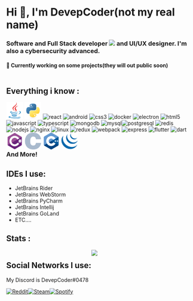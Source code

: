 
<html>
 
 <head>

</head>
<body>
 


<h1>Hi 👋, I'm DevepCoder(not my real name)</h1>
<h3>Software and Full Stack developer  <img src="https://i.imgur.com/uoimZSJ.gif" height="30" /> and UI/UX designer. I'm also a cybersecurity advanced.</h3>
<h4>🔭 Currently working on some projects(they will out public soon)</h4>


<div style="float: left;">
<h2>Everything i know :</h2>
<img src="https://raw.githubusercontent.com/devicons/devicon/master/icons/java/java-original.svg" alt="Java" width="45" height="45" />
<img src="https://raw.githubusercontent.com/devicons/devicon/master/icons/python/python-original.svg" alt="python" width="45" height="45" />
<img src="https://devicons.github.io/devicon/devicon.git/icons/react/react-original-wordmark.svg" alt="react" width="45" height="45" />
<img src="https://devicons.github.io/devicon/devicon.git/icons/android/android-original-wordmark.svg" alt="android" width="45" height="45" />
<img src="https://devicons.github.io/devicon/devicon.git/icons/css3/css3-original-wordmark.svg" alt="css3" width="45" height="45" />
<img src="https://devicons.github.io/devicon/devicon.git/icons/docker/docker-original-wordmark.svg" alt="docker" width="45" height="45" />
<img src="https://devicons.github.io/devicon/devicon.git/icons/electron/electron-original.svg" alt="electron" width="45" height="45" />
<img src="https://devicons.github.io/devicon/devicon.git/icons/html5/html5-original-wordmark.svg" alt="html5" width="45" height="45" />
<img src="https://devicons.github.io/devicon/devicon.git/icons/javascript/javascript-original.svg" alt="javascript" width="45" height="45" />
<img src="https://devicons.github.io/devicon/devicon.git/icons/typescript/typescript-original.svg" alt="typescript" width="45" height="45" />
<img src="https://devicons.github.io/devicon/devicon.git/icons/mongodb/mongodb-original-wordmark.svg" alt="mongodb" width="45" height="45" /> <img src="https://devicons.github.io/devicon/devicon.git/icons/mysql/mysql-original-wordmark.svg"
alt="mysql" width="45" height="45"/ ><img src="https://devicons.github.io/devicon/devicon.git/icons/postgresql/postgresql-original-wordmark.svg" alt="postgresql" width="45" height="45" />
<img src="https://devicons.github.io/devicon/devicon.git/icons/redis/redis-original-wordmark.svg" alt="redis" width="45" height="45" />
<img src="https://devicons.github.io/devicon/devicon.git/icons/nodejs/nodejs-original-wordmark.svg" alt="nodejs" width="45" height="45" />
<img src="https://devicons.github.io/devicon/devicon.git/icons/nginx/nginx-original.svg" alt="nginx" width="45" height="45" />
<img src="https://devicons.github.io/devicon/devicon.git/icons/linux/linux-original.svg" alt="linux" width="45" height="45" />
<img src="https://devicons.github.io/devicon/devicon.git/icons/redux/redux-original.svg" alt="redux" width="45" height="45" />
<img src="https://devicons.github.io/devicon/devicon.git/icons/webpack/webpack-original.svg" alt="webpack" width="45" height="45" />
<img src="https://devicons.github.io/devicon/devicon.git/icons/express/express-original-wordmark.svg" alt="express" width="45" height="45" />
<img src="https://cdn.jsdelivr.net/npm/simple-icons@3.1.0/icons/flutter.svg" alt="flutter" width="45" height="45" /> <img src="https://cdn.jsdelivr.net/npm/simple-icons@3.1.0/icons/dart.svg" alt="dart" width="45" height="45" />
<img src="https://raw.githubusercontent.com/devicons/devicon/master/icons/csharp/csharp-original.svg" alt="C#" height="45" />
<img src="https://raw.githubusercontent.com/devicons/devicon/master/icons/c/c-original.svg" alt="C" width="45" height="45" />
<img src="https://raw.githubusercontent.com/devicons/devicon/master/icons/cplusplus/cplusplus-original.svg" alt="C++" height="45" />
<img src="https://raw.githubusercontent.com/devicons/devicon/master/icons/jquery/jquery-plain.svg" alt="JQuery.js" height="45" /> 
</div>

<h3>And More!</h3>
<h2>IDEs I use: </h2>
<ul>
 <li>JetBrains Rider</li>
 <li>JetBrains WebStorm</li>
 <li>JetBrains PyCharm</li>
 <li>JetBrains Intellij</li>
 <li>JetBrains GoLand</li>
 <li>ETC....</li>
</ul>


<h2>Stats : </h2>
<img src="https://github-readme-stats.vercel.app/api?username=DevepCoder&count_private=true&show_icons=true">

<div style="float: left;">
<h2>Social Networks I use:</h2>
<p>My Discord is DevepCoder#0478</p>
<a href="https://steamcommunity.com/profiles/76561199019160534"><img src="https://discord.com/assets/3abe9ce5a00cc24bd8aae04bf5968f4c.png" onclick="window.open('https://steamcommunity.com/profiles/76561199019160534', '_blank')" height="30px" alt="Reddit" width="30px"/></a><a href="https://www.reddit.com/u/DevepCoder"><img src="https://discord.com/assets/f09c1c70a67ceaaeb455d163f3f9cbb8.png" alt="Steam" onclick="window.open('https://www.reddit.com/u/DevepCoder', '_blank')" height="30px" width="30px"/></a><a href="https://open.spotify.com/user/dex5dx0rsr4vcx3oqs0ip2hlw"><img src="https://discord.com/assets/f0655521c19c08c4ea4e508044ec7d8c.png" alt="Spotify" onclick="window.open('https://open.spotify.com/user/dex5dx0rsr4vcx3oqs0ip2hlw', '_blank')" height="30px" width="30px"/></a>
</div>

</body>
</html>
